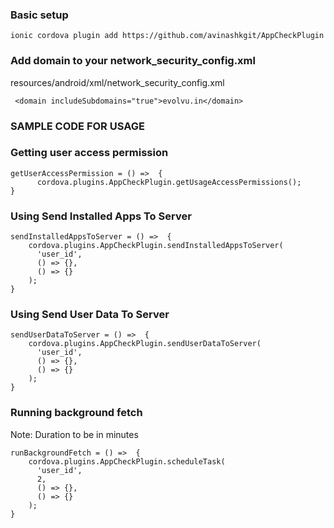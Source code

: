 

### Basic setup

`ionic cordova plugin add https://github.com/avinashkgit/AppCheckPlugin`

### Add domain to your network_security_config.xml 

resources/android/xml/network_security_config.xml 

``` <domain includeSubdomains="true">evolvu.in</domain>```

### SAMPLE CODE FOR USAGE

### Getting user access permission


```
getUserAccessPermission = () =>  {
      cordova.plugins.AppCheckPlugin.getUsageAccessPermissions();
}
```


### Using Send Installed Apps To Server

```
sendInstalledAppsToServer = () =>  {
    cordova.plugins.AppCheckPlugin.sendInstalledAppsToServer(
      'user_id',
      () => {},
      () => {}
    );
}
```

### Using Send User Data To Server

```
sendUserDataToServer = () =>  {
    cordova.plugins.AppCheckPlugin.sendUserDataToServer(
      'user_id',
      () => {},
      () => {}
    );
}
```

### Running background fetch

Note: Duration to be in minutes  
```
runBackgroundFetch = () =>  {
    cordova.plugins.AppCheckPlugin.scheduleTask(
      'user_id',
      2,
      () => {},
      () => {}
    );
}
```

